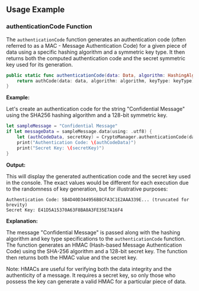 
## **Usage Example**

### **authenticationCode Function**

The `authenticationCode` function generates an authentication code (often referred to as a MAC - Message Authentication Code) for a given piece of data using a specific hashing algorithm and a symmetric key type. It then returns both the computed authentication code and the secret symmetric key used for its generation.

```swift
public static func authenticationCode(data: Data, algorithm: HashingAlgorithm, keyType: SymmetricKeyType) -> (data: Data, secretKey: SymmetricKey) {
    return authCode(data: data, algorithm: algorithm, keyType: keyType)
}
```

**Example:**

Let's create an authentication code for the string "Confidential Message" using the SHA256 hashing algorithm and a 128-bit symmetric key.

```swift
let sampleMessage = "Confidential Message"
if let messageData = sampleMessage.data(using: .utf8) {
    let (authCodeData, secretKey) = CryptoManager.authenticationCode(data: messageData, algorithm: .SHA256, keyType: .key128)
    print("Authentication Code: \(authCodeData)")
    print("Secret Key: \(secretKey)")
}
```

**Output:**

This will display the generated authentication code and the secret key used in the console. The exact values would be different for each execution due to the randomness of key generation, but for illustrative purposes:

```
Authentication Code: 5B4D40D344956B8CFA3C1E2AAA339E... (truncated for brevity)
Secret Key: E41D5A15370A63F8BA8A3FE35E7A16F4
```

**Explanation:**

The message "Confidential Message" is passed along with the hashing algorithm and key type specifications to the `authenticationCode` function. The function generates an HMAC (Hash-based Message Authentication Code) using the SHA-256 algorithm and a 128-bit secret key. The function then returns both the HMAC value and the secret key.


Note: HMACs are useful for verifying both the data integrity and the authenticity of a message. It requires a secret key, so only those who possess the key can generate a valid HMAC for a particular piece of data.
